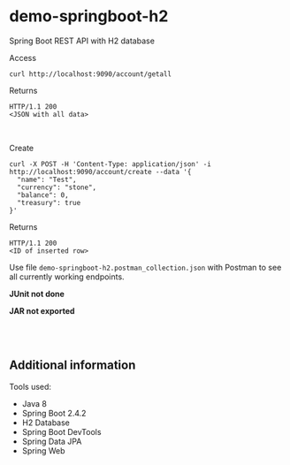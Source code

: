 # demo-springboot-h2

Spring Boot REST API with H2 database

Access

```
curl http://localhost:9090/account/getall
```

Returns

```
HTTP/1.1 200
<JSON with all data>
```

<br>

Create

```
curl -X POST -H 'Content-Type: application/json' -i http://localhost:9090/account/create --data '{
  "name": "Test",
  "currency": "stone",
  "balance": 0,
  "treasury": true
}'
```

Returns

```
HTTP/1.1 200
<ID of inserted row>
```

Use file `demo-springboot-h2.postman_collection.json` with Postman to see all currently working endpoints.

<b>JUnit not done</b>

<b>JAR not exported</b>

<br><br>

## Additional information

Tools used:

-   Java 8
-   Spring Boot 2.4.2
-   H2 Database
-   Spring Boot DevTools
-   Spring Data JPA
-   Spring Web
